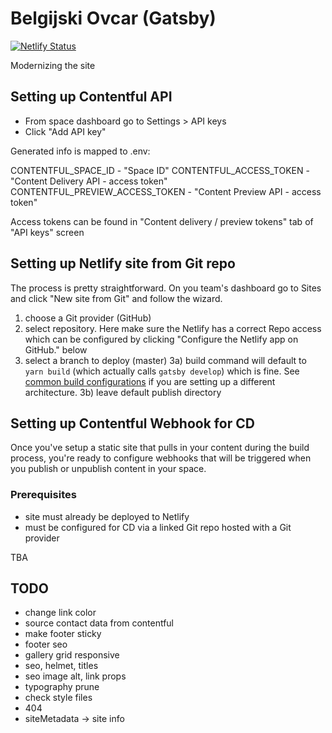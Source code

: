 # Belgijski Ovcar (Gatsby)

[![Netlify Status](https://api.netlify.com/api/v1/badges/e58e4bb1-0e8e-4c8a-8b2f-3c045bb08c1a/deploy-status)](https://app.netlify.com/sites/belgijskiovcar/deploys)

Modernizing the site

## Setting up Contentful API

- From space dashboard go to Settings > API keys
- Click "Add API key"

Generated info is mapped to .env:

CONTENTFUL_SPACE_ID - "Space ID"
CONTENTFUL_ACCESS_TOKEN - "Content Delivery API - access token"
CONTENTFUL_PREVIEW_ACCESS_TOKEN - "Content Preview API - access token"

Access tokens can be found in "Content delivery / preview tokens" tab of "API keys" screen

## Setting up Netlify site from Git repo

The process is pretty straightforward. On you team's dashboard go to Sites and click "New site from Git" and follow the wizard.

1. choose a Git provider (GitHub)
2. select repository. Here make sure the Netlify has a correct Repo access which can be configured by clicking "Configure the Netlify app on GitHub." below
3. select a branch to deploy (master)
   3a) build command will default to `yarn build` (which actually calls `gatsby develop`) which is fine. See [common build configurations](https://docs.netlify.com/configure-builds/common-configurations/) if you are setting up a different architecture.
   3b) leave default publish directory

## Setting up Contentful Webhook for CD

Once you've setup a static site that pulls in your content during the build process, you're ready to configure webhooks that will be triggered when you publish or unpublish content in your space.

### Prerequisites

- site must already be deployed to Netlify
- must be configured for CD via a linked Git repo hosted with a Git provider

TBA

## TODO

- change link color
- source contact data from contentful
- make footer sticky
- footer seo
- gallery grid responsive
- seo, helmet, titles
- seo image alt, link props
- typography prune
- check style files
- 404
- siteMetadata -> site info
